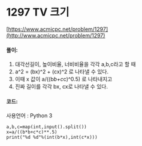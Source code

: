 # 1297 TV 크기

[https://www.acmicpc.net/problem/1297](http://www.acmicpc.net/problem/1297)

#### **풀이:**
1. 대각선길이, 높이비율, 너비비율을 각각 a,b,c라고 할 때
2. a^2 = (bx)^2 + (cx)^2  로 나타낼 수 있다.
3. 이때 x 값이 a/((b*b+c*c)^0.5) 로 나타내지고
4. 진짜 길이를 각각 bx, cx로 나타낼 수 있다.

#### **코드:**
사용언어 : Python 3
```
a,b,c=map(int,input().split())
x=a/((b*b+c*c)**.5)
print("%d %d"%(int(b*x),int(c*x)))
```
